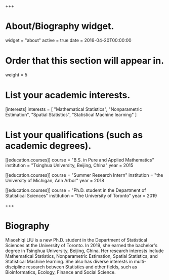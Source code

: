 +++
# About/Biography widget.
widget = "about"
active = true
date = 2016-04-20T00:00:00

# Order that this section will appear in.
weight = 5

# List your academic interests.
[interests]
  interests = [
  	"Mathematical Statistics",
    "Nonparametric Estimation",
    "Spatial Statistics",
    "Statistical Machine learning"
  ]

# List your qualifications (such as academic degrees).

[[education.courses]]
  course = "B.S. in Pure and Applied Mathematics"
  institution = "Tsinghua University, Beijing, China"
  year = 2015

[[education.courses]]
  course = "Summer Research Intern"
  institution = "the University of Michigan, Ann Arbor"
  year = 2018
  
  [[education.courses]]
  course = "Ph.D. student in the Department of Statistical Sciences"
  institution = "the University of Toronto"
  year = 2019

+++

# Biography

Miaoshiqi LIU is a new Ph.D. student in the Department of Statistical Sciences at the University of Toronto. In 2019, she earned the bachelor's degree in Tsinghua University, Beijing, China.  Her research interests include Mathematical Statistics, Nonparametric Estimation, Spatial Statistics, and Statistical Machine learning. She also has diverse interests in multi-discipline research between Statistics and other fields, such as Bioinformatics, Ecology, Finance and Social Science.
